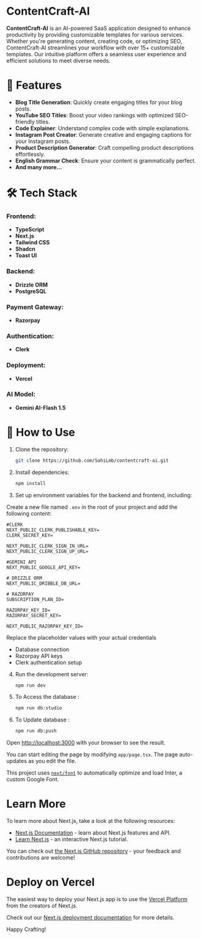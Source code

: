 # ContentCraft-AI

**ContentCraft-AI** is an AI-powered SaaS application designed to enhance productivity by providing customizable templates for various services. Whether you're generating content, creating code, or optimizing SEO, ContentCraft-AI streamlines your workflow with over 15+ customizable templates. Our intuitive platform offers a seamless user experience and efficient solutions to meet diverse needs.

# 🚀 Features

- **Blog Title Generation**: Quickly create engaging titles for your blog posts.
- **YouTube SEO Titles**: Boost your video rankings with optimized SEO-friendly titles.
- **Code Explainer**: Understand complex code with simple explanations.
- **Instagram Post Creator**: Generate creative and engaging captions for your Instagram posts.
- **Product Description Generator**: Craft compelling product descriptions effortlessly.
- **English Grammar Check**: Ensure your content is grammatically perfect.
- **And many more...**

# 🛠 Tech Stack

### Frontend:
- **TypeScript**
- **Next.js**
- **Tailwind CSS**
- **Shadcn**
- **Toast UI**

### Backend:
- **Drizzle ORM**
- **PostgreSQL**

### Payment Gateway:
- **Razorpay**

### Authentication:
- **Clerk**

### Deployment:
- **Vercel**

### AI Model:
- **Gemini AI-Flash 1.5**

# 🎯 How to Use

1. Clone the repository:
   ```bash
   git clone https://github.com/SahiLmb/contentcraft-ai.git
   ```
2. Install dependencies:
   ```bash
   npm install
   ```
3. Set up environment variables for the backend and frontend, including:

Create a new file named `.env` in the root of your project and add the following content:

   ```env
   #CLERK
   NEXT_PUBLIC_CLERK_PUBLISHABLE_KEY=
   CLERK_SECRET_KEY=
   
   NEXT_PUBLIC_CLERK_SIGN_IN_URL=
   NEXT_PUBLIC_CLERK_SIGN_UP_URL=
   
   #GEMINI API
   NEXT_PUBLIC_GOOGLE_API_KEY=
   
   # DRIZZLE ORM
   NEXT_PUBLIC_DRIBBLE_DB_URL=
   
   # RAZORPAY
   SUBSCRIPTION_PLAN_ID=
   
   RAZORPAY_KEY_ID=
   RAZORPAY_SECRET_KEY=
   
   NEXT_PUBLIC_RAZORPAY_KEY_ID=
   ```
Replace the placeholder values with your actual credentials
   - Database connection
   - Razorpay API keys
   - Clerk authentication setup
4. Run the development server:
   ```bash
   npm run dev
   ```
5. To Access the database : 
   ```bash
   npm run db:studio
   ```
6. To Update database : 
   ```bash
   npm run db:push
   ```
Open [http://localhost:3000](http://localhost:3000) with your browser to see the result.

You can start editing the page by modifying `app/page.tsx`. The page auto-updates as you edit the file.

This project uses [`next/font`](https://nextjs.org/docs/basic-features/font-optimization) to automatically optimize and load Inter, a custom Google Font.

# Learn More

To learn more about Next.js, take a look at the following resources:

- [Next.js Documentation](https://nextjs.org/docs) - learn about Next.js features and API.
- [Learn Next.js](https://nextjs.org/learn) - an interactive Next.js tutorial.

You can check out [the Next.js GitHub repository](https://github.com/vercel/next.js/) - your feedback and contributions are welcome!

# Deploy on Vercel

The easiest way to deploy your Next.js app is to use the [Vercel Platform](https://vercel.com/new?utm_medium=default-template&filter=next.js&utm_source=create-next-app&utm_campaign=create-next-app-readme) from the creators of Next.js.

Check out our [Next.js deployment documentation](https://nextjs.org/docs/deployment) for more details.

Happy Crafting!
